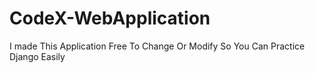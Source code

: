 # CodeX-WebApplication
I made This Application Free To Change Or Modify So You Can Practice Django Easily 
